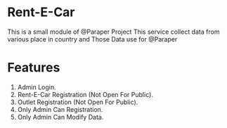 # Rent-E-Car
This is a small module of @Paraper Project
This service collect data from various place in country and Those Data use for @Paraper

# Features
1. Admin Login.
2. Rent-E-Car Registration (Not Open For Public).
3. Outlet Registration (Not Open For Public).
4. Only Admin Can Registration.
5. Only Admin Can Modify Data.
